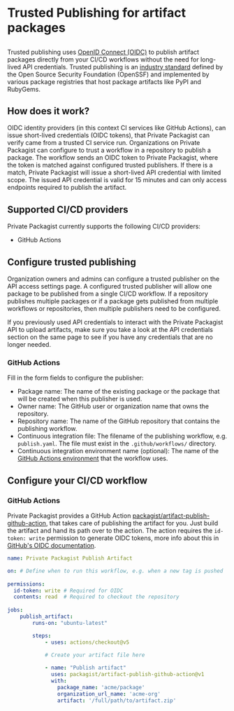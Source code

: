 # Trusted Publishing for artifact packages
##

Trusted publishing uses [OpenID Connect (OIDC)](https://openid.net/connect/) to publish artifact packages directly from your
CI/CD workflows without the need for long-lived API credentials. Trusted publishing is an [industry standard](https://repos.openssf.org/trusted-publishers-for-all-package-repositories) 
defined by the Open Source Security Foundation (OpenSSF) and implemented by various package registries that host package artifacts like PyPI and RubyGems. 

## How does it work?

OIDC identity providers (in this context CI services like GitHub Actions), can issue short-lived credentials (OIDC tokens), that Private Packagist can verify came from a trusted CI service run. Organizations on Private Packagist can configure to trust a workflow in a repository to publish a package. 
The workflow sends an OIDC token to Private Packagist, where the token is matched against configured trusted publishers.
If there is a match, Private Packagist will issue a short-lived API credential with limited scope. 
The issued API credential is valid for 15 minutes and can only access endpoints required to publish the artifact.

## Supported CI/CD providers

Private Packagist currently supports the following CI/CD providers:
* GitHub Actions

## Configure trusted publishing

Organization owners and admins can configure a trusted publisher on the API access settings page. A configured trusted publisher
will allow one package to be published from a single CI/CD workflow. If a repository publishes multiple packages or if a
package gets published from multiple workflows or repositories, then multiple publishers need to be configured.

If you previously used API credentials to interact with the Private Packagist API to upload artifacts, make sure you take
a look at the API credentials section on the same page to see if you have any credentials that are no longer needed.

### GitHub Actions

Fill in the form fields to configure the publisher:
* Package name: The name of the existing package or the package that will be created when this publisher is used.
* Owner name: The GitHub user or organization name that owns the repository.
* Repository name: The name of the GitHub repository that contains the publishing workflow.
* Continuous integration file: The filename of the publishing workflow, e.g. `publish.yaml`. The file must exist in the `.github/workflows/` directory.
* Continuous integration environment name (optional): The name of the [GitHub Actions environment](https://docs.github.com/en/actions/how-tos/deploy/configure-and-manage-deployments/manage-environments) that the workflow uses.

## Configure your CI/CD workflow

### GitHub Actions

Private Packagist provides a GitHub Action [packagist/artifact-publish-github-action](https://github.com/packagist/artifact-publish-github-action),
that takes care of publishing the artifact for you. Just build the artifact and hand its path over to the action. The action
requires the `id-token: write` permission to generate OIDC tokens, more info about this in [GitHub's OIDC documentation](https://docs.github.com/en/actions/concepts/security/openid-connect).

```yaml
name: Private Packagist Publish Artifact

on: # Define when to run this workflow, e.g. when a new tag is pushed
      
permissions:
  id-token: write # Required for OIDC
  contents: read  # Required to checkout the repository
  
jobs:
    publish_artifact:
        runs-on: "ubuntu-latest"

        steps:
            - uses: actions/checkout@v5
              
            # Create your artifact file here

            - name: "Publish artifact"
              uses: packagist/artifact-publish-github-action@v1
              with:
                package_name: 'acme/package'
                organization_url_name: 'acme-org'
                artifact: '/full/path/to/artifact.zip'
```


